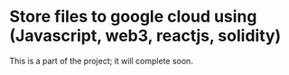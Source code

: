 # Store files to google cloud using (Javascript, web3, reactjs, solidity)
This is a part of the project; it will complete soon.

